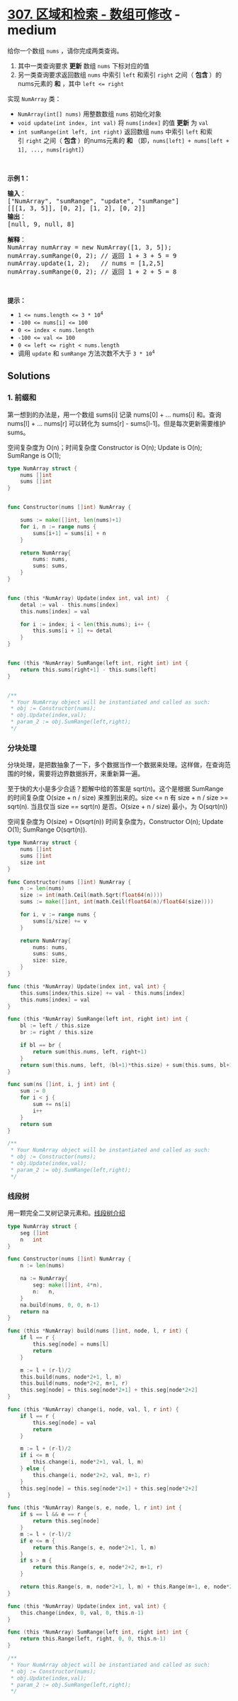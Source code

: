 # [307. 区域和检索 - 数组可修改](https://leetcode-cn.com/problems/range-sum-query-mutable/) - medium

<p>给你一个数组 <code>nums</code> ，请你完成两类查询。</p>

<ol>
	<li>其中一类查询要求 <strong>更新</strong> 数组&nbsp;<code>nums</code>&nbsp;下标对应的值</li>
	<li>另一类查询要求返回数组&nbsp;<code>nums</code>&nbsp;中索引&nbsp;<code>left</code>&nbsp;和索引&nbsp;<code>right</code>&nbsp;之间（&nbsp;<strong>包含&nbsp;</strong>）的nums元素的 <strong>和</strong>&nbsp;，其中&nbsp;<code>left &lt;= right</code></li>
</ol>

<p>实现 <code>NumArray</code> 类：</p>

<ul>
	<li><code>NumArray(int[] nums)</code> 用整数数组 <code>nums</code> 初始化对象</li>
	<li><code>void update(int index, int val)</code> 将 <code>nums[index]</code> 的值 <strong>更新</strong> 为 <code>val</code></li>
	<li><code>int sumRange(int left, int right)</code> 返回数组&nbsp;<code>nums</code>&nbsp;中索引&nbsp;<code>left</code>&nbsp;和索引&nbsp;<code>right</code>&nbsp;之间（&nbsp;<strong>包含&nbsp;</strong>）的nums元素的 <strong>和</strong>&nbsp;（即，<code>nums[left] + nums[left + 1], ..., nums[right]</code>）</li>
</ul>

<p>&nbsp;</p>

<p><strong>示例 1：</strong></p>

<pre>
<strong>输入</strong>：
["NumArray", "sumRange", "update", "sumRange"]
[[[1, 3, 5]], [0, 2], [1, 2], [0, 2]]
<strong>输出</strong>：
[null, 9, null, 8]

<strong>解释</strong>：
NumArray numArray = new NumArray([1, 3, 5]);
numArray.sumRange(0, 2); // 返回 1 + 3 + 5 = 9
numArray.update(1, 2);   // nums = [1,2,5]
numArray.sumRange(0, 2); // 返回 1 + 2 + 5 = 8
</pre>

<p>&nbsp;</p>

<p><strong>提示：</strong></p>

<ul>
	<li><code>1 &lt;= nums.length &lt;= 3 *&nbsp;10<sup>4</sup></code></li>
	<li><code>-100 &lt;= nums[i] &lt;= 100</code></li>
	<li><code>0 &lt;= index &lt; nums.length</code></li>
	<li><code>-100 &lt;= val &lt;= 100</code></li>
	<li><code>0 &lt;= left &lt;= right &lt; nums.length</code></li>
	<li>调用 <code>update</code> 和 <code>sumRange</code> 方法次数不大于&nbsp;<code>3 * 10<sup>4</sup></code>&nbsp;</li>
</ul>


## Solutions

### 1. 前缀和

第一想到的办法是，用一个数组 sums[i] 记录 nums[0] + ... nums[i] 和。查询 nums[l] + ... nums[r] 可以转化为 sums[r] - sums[l-1]。但是每次更新需要维护 sums。

空间复杂度为 O(n)；时间复杂度 Constructor is O(n); Update is O(n); SumRange is O(1);

```go
type NumArray struct {
    nums []int
    sums []int
}


func Constructor(nums []int) NumArray {

    sums := make([]int, len(nums)+1)
    for i, n := range nums {
        sums[i+1] = sums[i] + n
    }

    return NumArray{
        nums: nums,
        sums: sums,
    }
}


func (this *NumArray) Update(index int, val int)  {
    detal := val - this.nums[index]
    this.nums[index] = val

    for i := index; i < len(this.nums); i++ {
        this.sums[i + 1] += detal
    }
}


func (this *NumArray) SumRange(left int, right int) int {
    return this.sums[right+1] - this.sums[left]
}


/**
 * Your NumArray object will be instantiated and called as such:
 * obj := Constructor(nums);
 * obj.Update(index,val);
 * param_2 := obj.SumRange(left,right);
 */
```

### 分块处理

分块处理，是把数抽象了一下，多个数据当作一个数据来处理。这样做，在查询范围的时候，需要将边界数据拆开，来重新算一遍。

至于快的大小是多少合适？题解中给的答案是 sqrt(n)。这个是根据 SumRange 的时间复杂度 O(size + n / size) 来推到出来的。size <= n 有 size + n / size >= sqrt(n). 当且仅当 size == sqrt(n) 是否。O(size + n / size) 最小，为 O(sqrt(n))

空间复杂度为 O(size) = O(sqrt(n))
时间复杂度为，Constructor O(n); Update O(1); SumRange O(sqrt(n)).

```go
type NumArray struct {
	nums []int
	sums []int
	size int
}

func Constructor(nums []int) NumArray {
	n := len(nums)
	size := int(math.Ceil(math.Sqrt(float64(n))))
	sums := make([]int, int(math.Ceil(float64(n)/float64(size))))

	for i, v := range nums {
		sums[i/size] += v
	}

	return NumArray{
		nums: nums,
		sums: sums,
		size: size,
	}
}

func (this *NumArray) Update(index int, val int) {
	this.sums[index/this.size] += val - this.nums[index]
	this.nums[index] = val
}

func (this *NumArray) SumRange(left int, right int) int {
	bl := left / this.size
	br := right / this.size

	if bl == br {
		return sum(this.nums, left, right+1)
	}
	return sum(this.nums, left, (bl+1)*this.size) + sum(this.sums, bl+1, br) + sum(this.nums, br*this.size, right+1)
}

func sum(ns []int, i, j int) int {
	sum := 0
	for i < j {
		sum += ns[i]
		i++
	}
	return sum
}

/**
 * Your NumArray object will be instantiated and called as such:
 * obj := Constructor(nums);
 * obj.Update(index,val);
 * param_2 := obj.SumRange(left,right);
 */

```


### 线段树

用一颗完全二叉树记录元素和。[线段树介绍](https://baike.baidu.com/item/%E7%BA%BF%E6%AE%B5%E6%A0%91/10983506)

```go
type NumArray struct {
	seg []int
	n   int
}

func Constructor(nums []int) NumArray {
	n := len(nums)

	na := NumArray{
		seg: make([]int, 4*n),
		n:   n,
	}
	na.build(nums, 0, 0, n-1)
	return na
}

func (this *NumArray) build(nums []int, node, l, r int) {
	if l == r {
		this.seg[node] = nums[l]
		return
	}

	m := l + (r-l)/2
	this.build(nums, node*2+1, l, m)
	this.build(nums, node*2+2, m+1, r)
	this.seg[node] = this.seg[node*2+1] + this.seg[node*2+2]
}

func (this *NumArray) change(i, node, val, l, r int) {
	if l == r {
		this.seg[node] = val
		return
	}

	m := l + (r-l)/2
	if i <= m {
		this.change(i, node*2+1, val, l, m)
	} else {
		this.change(i, node*2+2, val, m+1, r)
	}
	this.seg[node] = this.seg[node*2+1] + this.seg[node*2+2]
}

func (this *NumArray) Range(s, e, node, l, r int) int {
	if s == l && e == r {
		return this.seg[node]
	}
	m := l + (r-l)/2
	if e <= m {
		return this.Range(s, e, node*2+1, l, m)
	}
	if s > m {
		return this.Range(s, e, node*2+2, m+1, r)
	}

	return this.Range(s, m, node*2+1, l, m) + this.Range(m+1, e, node*2+2, m+1, r)
}

func (this *NumArray) Update(index int, val int) {
	this.change(index, 0, val, 0, this.n-1)
}

func (this *NumArray) SumRange(left int, right int) int {
	return this.Range(left, right, 0, 0, this.n-1)
}

/**
 * Your NumArray object will be instantiated and called as such:
 * obj := Constructor(nums);
 * obj.Update(index,val);
 * param_2 := obj.SumRange(left,right);
 */
```